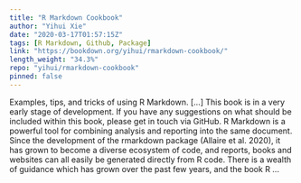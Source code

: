 ```yaml
---
title: "R Markdown Cookbook"
author: "Yihui Xie"
date: "2020-03-17T01:57:15Z"
tags: [R Markdown, Github, Package]
link: "https://bookdown.org/yihui/rmarkdown-cookbook/"
length_weight: "34.3%"
repo: "yihui/rmarkdown-cookbook"
pinned: false
---
```


Examples, tips, and tricks of using R Markdown. [...] This book is in a very early stage of development. If you have any suggestions on what should be included within this book, please get in touch via GitHub. R Markdown is a powerful tool for combining analysis and reporting into the same document. Since the development of the rmarkdown package (Allaire et al. 2020), it has grown to become a diverse ecosystem of code, and reports, books and websites can all easily be generated directly from R code. There is a wealth of guidance which has grown over the past few years, and the book R ...

